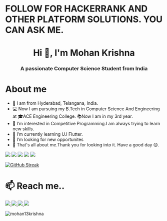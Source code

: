 
# FOLLOW FOR HACKERRANK AND OTHER PLATFORM SOLUTIONS. YOU CAN ASK ME.
<h1 align="center">Hi 👋, I'm Mohan Krishna</h1>
<h3 align="center">A passionate Computer Science Student from India</h3>

<h1>About me</h1>

- 🏡 I am from Hyderabad, Telangana, India.
- 💻 Now I am pursuing my B.Tech in Computer Science And Engineering
     at 🎓ACE Engineering College. 📚Now I am in my 3rd year.
- 👀 I’m interested in Competitive Programming.I am always trying to learn new skills.
- 🌱 I’m currently learning U.I Flutter.
- 💞️ I’m looking for new opportunites
- 🎯 That's all about me.Thank you for looking into it. Have a good day 😊.



[![](https://raw.githubusercontent.com/mohan13krishna/Peofile-Summary-Card/main/profile-summary-card-output/dracula/0-profile-details.svg)](https://github.com/vn7n24fzkq/github-profile-summary-cards)
[![](https://raw.githubusercontent.com/mohan13krishna/Peofile-Summary-Card/main/profile-summary-card-output/dracula/1-repos-per-language.svg)](https://github.com/vn7n24fzkq/github-profile-summary-cards) [![](https://raw.githubusercontent.com/mohan13krishna/Peofile-Summary-Card/main/profile-summary-card-output/dracula/2-most-commit-language.svg)](https://github.com/vn7n24fzkq/github-profile-summary-cards)
[![](https://raw.githubusercontent.com/mohan13krishna/Peofile-Summary-Card/main/profile-summary-card-output/dracula/3-stats.svg)](https://github.com/vn7n24fzkq/github-profile-summary-cards) [![](https://raw.githubusercontent.com/mohan13krishna/Peofile-Summary-Card/main/profile-summary-card-output/dracula/4-productive-time.svg)](https://github.com/vn7n24fzkq/github-profile-summary-cards)

[![GitHub Streak](https://github-readme-streak-stats.herokuapp.com?user=mohan13krishna&theme=nightowl&hide_border=true&date_format=M%20j%5B%2C%20Y%5D)](https://git.io/streak-stats)

# 📫 Reach me..

<p align="left">

<a href = "https://www.codechef.com/users/mohan137"><img src="https://img.icons8.com/color/48/000000/codechef.png"/>
<a href = "https://leetcode.com/u/Mohan137/"><img src="https://img.icons8.com/external-tal-revivo-color-tal-revivo/48/000000/external-level-up-your-coding-skills-and-quickly-land-a-job-logo-color-tal-revivo.png"/>
<a href = "https://www.hackerrank.com/profile/22AG1A05I6"><img src="https://img.icons8.com/external-tal-revivo-shadow-tal-revivo/48/000000/external-hackerrank-is-a-technology-company-that-focuses-on-competitive-programming-logo-shadow-tal-revivo.png"/> 
<a href = "https://www.linkedin.com/in/mohan-krishna-thalla-a423a3301/"><img src="https://img.icons8.com/fluent/48/000000/linkedin.png"/></a>


</p>

<p><img align="center" src="https://github-readme-stats.vercel.app/api/top-langs?username=mohan13krishna&show_icons=true&locale=en&layout=compact" alt="mohan13krishna" /></p>
